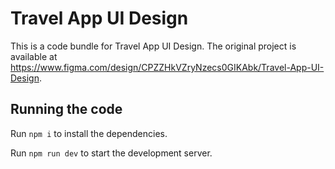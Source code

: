 
  # Travel App UI Design

  This is a code bundle for Travel App UI Design. The original project is available at https://www.figma.com/design/CPZZHkVZryNzecs0GIKAbk/Travel-App-UI-Design.

  ## Running the code

  Run `npm i` to install the dependencies.

  Run `npm run dev` to start the development server.
  